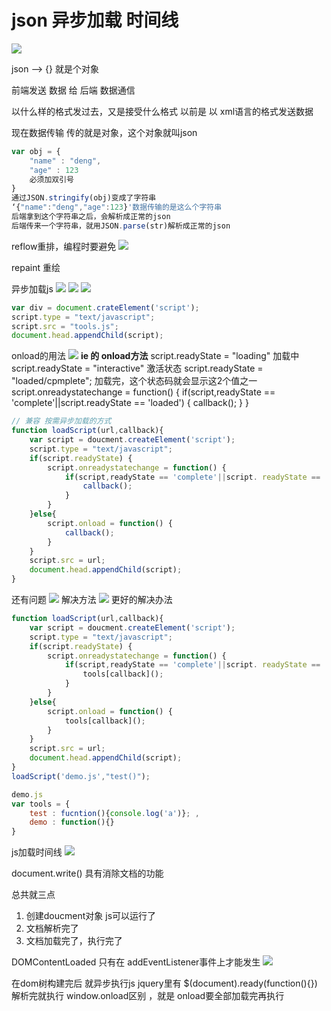 # json 异步加载 时间线

![](笔记/2020-04-20-08-17-40.png)

json --> {} 就是个对象

前端发送 数据 给 后端 数据通信

以什么样的格式发过去，又是接受什么格式 
以前是 以 xml语言的格式发送数据

现在数据传输 传的就是对象，这个对象就叫json
```js
var obj = {
    "name" : "deng",
    "age" : 123
    必须加双引号
}
通过JSON.stringify(obj)变成了字符串
‘{"name":"deng","age":123}'数据传输的是这么个字符串
后端拿到这个字符串之后，会解析成正常的json
后端传来一个字符串，就用JSON.parse(str)解析成正常的json

```
reflow重排，编程时要避免
![](笔记/2020-04-20-08-37-44.png)

repaint 重绘

异步加载js
![](笔记/2020-04-20-08-39-32.png)
![](笔记/2020-04-20-08-42-53.png)
![](笔记/2020-04-20-08-43-18.png)

```js
var div = document.crateElement('script');
script.type = "text/javascript";
script.src = "tools.js";
document.head.appendChild(script);
```
onload的用法
![](笔记/2020-04-20-11-22-50.png)
**ie 的 onload方法**
script.readyState = "loading" 加载中
script.readyState = "interactive" 激活状态
script.readyState = "loaded/cpmplete"; 加载完，这个状态码就会显示这2个值之一
script.onreadystatechange = function() {
    if(script,readyState == 'complete'||script.readyState == 'loaded') {
        callback();
    }
}
```js
// 兼容 按需异步加载的方式
function loadScript(url,callback){
    var script = doucment.createElement('script');
    script.type = "text/javascript";
    if(script.readyState) {
        script.onreadystatechange = function() {
            if(script,readyState == 'complete'||script. readyState == 'loaded') {
                callback();
            }
        }
    }else{
        script.onload = function() {
            callback();
        }
    }
    script.src = url;
    document.head.appendChild(script);
}
```
还有问题
![](笔记/2020-04-20-11-47-37.png)
解决方法
![](笔记/2020-04-20-11-50-33.png)
更好的解决办法
```js
function loadScript(url,callback){
    var script = doucment.createElement('script');
    script.type = "text/javascript";
    if(script.readyState) {
        script.onreadystatechange = function() {
            if(script,readyState == 'complete'||script. readyState == 'loaded') {
                tools[callback]();
            }
        }
    }else{
        script.onload = function() {
            tools[callback]();
        }
    }
    script.src = url;
    document.head.appendChild(script);
}
loadScript('demo.js',"test()");

demo.js
var tools = {
    test : fucntion(){console.log('a')}; ,
    demo : function(){}
}
```

js加载时间线
![](笔记/2020-04-20-11-56-49.png)

document.write() 具有消除文档的功能

总共就三点

1. 创建doucment对象 js可以运行了
2. 文档解析完了
3. 文档加载完了，执行完了

DOMContentLoaded 只有在 addEventListener事件上才能发生
![](笔记/2020-04-20-15-00-36.png)

在dom树构建完后 就异步执行js
jquery里有 $(document).ready(function(){}) 解析完就执行
window.onload区别 ，就是 onload要全部加载完再执行
